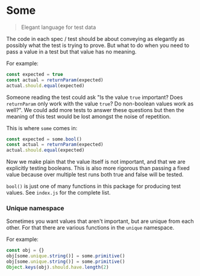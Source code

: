 # Some

> Elegant language for test data

The code in each spec / test should be about conveying as elegantly as possibly
   what the test is trying to prove. But what to do when you need to pass a value
    in a test but that value has no meaning. 
    
For example:
```javascript
const expected = true 
const actual = returnParam(expected)
actual.should.equal(expected)
```

Someone reading the test could ask "Is the value `true` important? Does `returnParam`
  only work with the value `true`? Do non-boolean values work as well?". We could add 
  more tests to answer these questions but then the meaning of this test would be lost 
   amongst the noise of repetition. 
   
This is where `some` comes in:
```javascript
const expected = some.bool()
const actual = returnParam(expected)
actual.should.equal(expected)
```

Now we make plain that the value itself is not important, and that we are explicitly 
 testing booleans. This is also more rigorous than passing a fixed value because over
    multiple test runs both true and false will be tested. 
   
`bool()` is just one of many functions in this package for producing test values. 
See `index.js` for the complete list.

### Unique namespace
 
Sometimes you want values that aren't important, but are unique from each other.
For that there are various functions in the `unique` namespace. 

For example:
```js
const obj = {}
obj[some.unique.string()] = some.primitive()
obj[some.unique.string()] = some.primitive()
Object.keys(obj).should.have.length(2)
```
